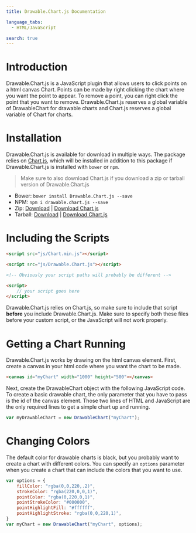 ```yaml
---
title: Drawable.Chart.js Documentation

language_tabs:
  - HTML/JavaScript

search: true
---
```


# Introduction

Drawable.Chart.js is a JavaScript plugin that allows users to click points on a html canvas Chart. 
Points can be made by right clicking the chart where you want the point to appear. 
To remove a point, you can right click the point that you want to remove.
Drawable.Chart.js reserves a global variable of DrawableChart for drawable charts 
and Chart.js reserves a global variable of Chart for charts.

# Installation

Drawable.Chart.js is available for download in multiple ways. 
The package relies on [Chart.js](https://github.com/nnnick/Chart.js), 
which will be installed in addition to this package
if Drawable.Chart.js is installed with `bower` or `npm`.
> Make sure to also download Chart.js if you download a zip or tarball version of Drawable.Chart.js

- Bower: `bower install Drawable.Chart.js --save`
- NPM: `npm i drawable.chart.js --save`
- Zip: [Download](https://github.com/zachpanz88/Drawable.Chart.js/archive/master.zip) | [Download Chart.js](https://github.com/nnnick/Chart.js/archive/v1.0.2.zip)
- Tarball: [Download](https://github.com/zachpanz88/Drawable.Chart.js/archive/master.tar.gz) | [Download Chart.js](https://github.com/nnnick/Chart.js/archive/v1.0.2.tar.gz)

# Including the Scripts

```html
<script src="js/Chart.min.js"></script>

<script src="js/Drawable.Chart.js"></script>

<!-- Obviously your script paths will probably be different -->

<script>
    // your script goes here
</script>
```

Drawable.Chart.js relies on Chart.js, so make sure to include that script **before** you include Drawable.Chart.js. 
Make sure to specify both these files before your custom script, or the JavaScript will not work properly.

# Getting a Chart Running

Drawable.Chart.js works by drawing on the html canvas element. 
First, create a canvas in your html code where you want the chart to be made.

```html
<canvas id="myChart" width="1000" height="500"></canvas>
```

Next, create the DrawableChart object with the following JavaScript code. 
To create a basic drawable chart, the only parameter that you have to pass is the id of the canvas element. 
Those two lines of HTML and JavaScript are the only required lines to get a simple chart up and running.

```javascript
var myDrawableChart = new DrawableChart("myChart");
```

# Changing Colors

The default color for drawable charts is black, but you probably want to create a chart with different colors. 
You can specify an `options` parameter when you create a chart that can include the colors that you want to use.

```javascript
var options = {
    fillColor: "rgba(0,0,220,.2)",
    strokeColor: "rgba(220,0,0,1)",
    pointColor: "rgba(0,220,0,1)",
    pointStrokeColor: "#000000",
    pointHighlightFill: "#ffffff",
    pointHighlightStroke: "rgba(0,0,220,1)",
}
var myChart = new DrawableChart("myChart", options);
```

